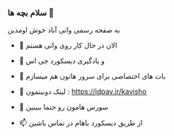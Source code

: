 ### سلام بچه ها 👋



به صفحه رسمی واتی آباد خوش اومدین

- 🔭 الان در حال کار روی واتی هستم

- 🌱 و یادگیری دیسکورد جی اس

- 👯 بات های اختصاصی برای سرور هاتون هم میسازم

- 🤔 لینک دونیتمون : https://idpay.ir/kavisho

- 💬 سورس هامون رو حتما ببینین

- 📫 از طریق دیسکورد باهام در تماس باشین
